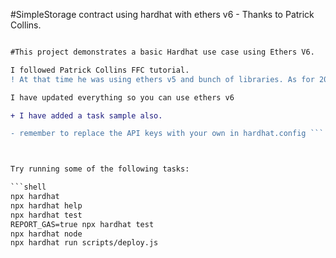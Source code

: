 #SimpleStorage contract using hardhat with ethers v6 - Thanks to Patrick Collins.

```diff

#This project demonstrates a basic Hardhat use case using Ethers V6.

I followed Patrick Collins FFC tutorial.
! At that time he was using ethers v5 and bunch of libraries. As for 2023 you can replace majority of libraries with just hardhat-toolbox. This simple project comes with a SimpleStorage contract, a test for that contract, and a script that deploys that contract.

I have updated everything so you can use ethers v6

+ I have added a task sample also.

- remember to replace the API keys with your own in hardhat.config ```



Try running some of the following tasks:

```shell
npx hardhat
npx hardhat help
npx hardhat test
REPORT_GAS=true npx hardhat test
npx hardhat node
npx hardhat run scripts/deploy.js
```
